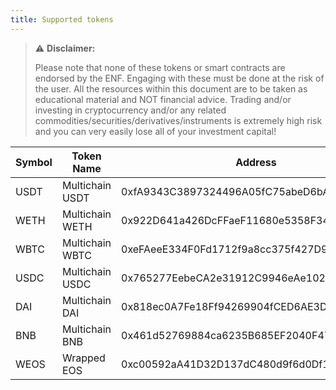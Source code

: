 ```yaml
---
title: Supported tokens
---
```


> ⚠ **Disclaimer:**
> 
> Please note that none of these tokens or smart contracts are endorsed by the ENF.
> Engaging with these must be done at the risk of the user. 
> All the resources within this document are to be taken as educational material and NOT financial advice. Trading and/or investing in 
> cryptocurrency and/or any related commodities/securities/derivatives/instruments is extremely high risk and you can very easily 
> lose all of your investment capital!

| Symbol    | Token Name      | Address                                                                |
|-----------|-----------------|------------------------------------------------------------------------|
| USDT | Multichain USDT | 0xfA9343C3897324496A05fC75abeD6bAC29f8A40f           |
| WETH | Multichain WETH | 0x922D641a426DcFFaeF11680e5358F34d97d112E1 |
| WBTC | Multichain WBTC | 0xeFAeeE334F0Fd1712f9a8cc375f427D9Cdd40d73 |
| USDC | Multichain USDC | 0x765277EebeCA2e31912C9946eAe1021199B39C61 |
| DAI | Multichain DAI  | 0x818ec0A7Fe18Ff94269904fCED6AE3DaE6d6dC0b |
| BNB | Multichain BNB  | 0x461d52769884ca6235B685EF2040F47d30C94EB5 |
| WEOS | Wrapped EOS     | 0xc00592aA41D32D137dC480d9f6d0Df19b860104F |

